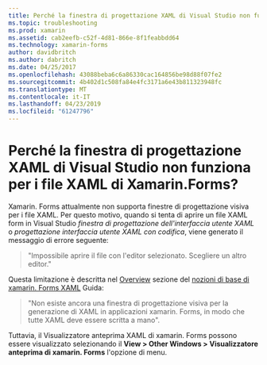 ```yaml
---
title: Perché la finestra di progettazione XAML di Visual Studio non funziona per i file XAML di Xamarin.Forms?
ms.topic: troubleshooting
ms.prod: xamarin
ms.assetid: cab2eefb-c52f-4d81-866e-8f1feabbdd64
ms.technology: xamarin-forms
author: davidbritch
ms.author: dabritch
ms.date: 04/25/2017
ms.openlocfilehash: 43088beba6c6a86330cac164856be98d88f07fe2
ms.sourcegitcommit: 4b402d1c508fa84e4fc3171a6e43b811323948fc
ms.translationtype: MT
ms.contentlocale: it-IT
ms.lasthandoff: 04/23/2019
ms.locfileid: "61247796"
---
```

# <a name="why-doesnt-the-visual-studio-xaml-designer-work-for-xamarinforms-xaml-files"></a>Perché la finestra di progettazione XAML di Visual Studio non funziona per i file XAML di Xamarin.Forms?

Xamarin. Forms attualmente non supporta finestre di progettazione visiva per i file XAML. Per questo motivo, quando si tenta di aprire un file XAML form in Visual Studio *finestra di progettazione dell'interfaccia utente XAML* o *progettazione interfaccia utente XAML con codifica*, viene generato il messaggio di errore seguente:

> "Impossibile aprire il file con l'editor selezionato. Scegliere un altro editor."

Questa limitazione è descritta nel [Overview](~/xamarin-forms/xaml/xaml-basics/index.md#Overview) sezione del [nozioni di base di xamarin. Forms XAML](~/xamarin-forms/xaml/xaml-basics/index.md) Guida:

> "Non esiste ancora una finestra di progettazione visiva per la generazione di XAML in applicazioni xamarin. Forms, in modo che tutte XAML deve essere scritta a mano".

Tuttavia, il Visualizzatore anteprima XAML di xamarin. Forms possono essere visualizzato selezionando il **View > Other Windows > Visualizzatore anteprima di xamarin. Forms** l'opzione di menu.
